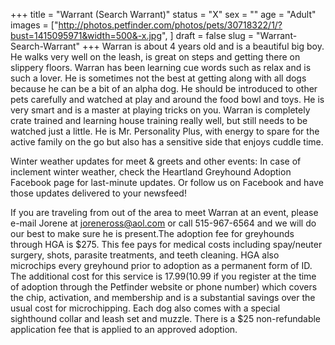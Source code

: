 +++
title = "Warrant (Search Warrant)"
status = "X"
sex = ""
age = "Adult"
images = ["http://photos.petfinder.com/photos/pets/30718322/1/?bust=1415095971&width=500&-x.jpg",
]
draft = false
slug = "Warrant-Search-Warrant"
+++
Warran is about 4 years old and is a beautiful big boy. He walks very well on the leash, is great on steps and getting there on slippery floors. Warran has been  learning cue words such as relax and is such a lover. He is sometimes not the best at getting along with all dogs because he can be a bit of an alpha dog. He should be introduced to other pets carefully and watched at play and around the food bowl and toys. He is very smart and is a master at playing tricks on you. Warran is completely crate trained and learning house training really well, but still needs to be watched just a little. He is Mr. Personality Plus, with energy to spare for the active family on the go but also has a sensitive side that enjoys cuddle time.

Winter weather updates for meet & greets and other events: In case of inclement winter weather, check the Heartland Greyhound Adoption Facebook page for last-minute updates. Or follow us on Facebook and have those updates delivered to your newsfeed!

If you are traveling from out of the area to meet Warran at an event, please e-mail Jorene at joreneross@aol.com or call 515-967-6564 and we will do our best to make sure he is present.The adoption fee for greyhounds through HGA is $275. This fee pays for medical costs including spay/neuter surgery, shots, parasite treatments, and teeth cleaning. HGA also microchips every greyhound prior to adoption as a permanent form of ID. The additional cost for this service is $17.99 ($10.99 if you register at the time of adoption through the Petfinder website or phone number) which covers the chip, activation, and membership and is a substantial savings over the usual cost for microchipping. Each dog also comes with a special sighthound collar and leash set and muzzle. There is a $25 non-refundable application fee that is applied to an approved adoption.
